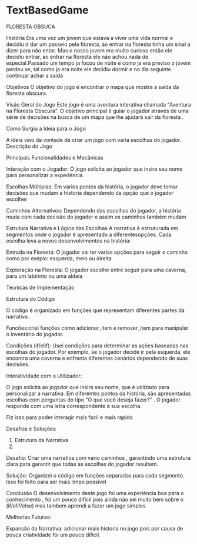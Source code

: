 <h1>TextBasedGame</h1>
</h1> FLORESTA OBSUCA</h1>

</p> História
Era uma vez um jovem que estava a viver uma vida normal e decidiu ir dar um passeio pela floresta, ao entrar na floresta tinha um sinal a dizer para não entar. Mas o nosso jovem era muito curioso então ele decidiu entrar, ao entrar na floresta ele não achou nada de especial.Passado um tempo ja focou de noite e como ja era previso o jovem perdeu se, tal como ja era noite ele decidiu dormir e no dia seguinte continuar achar a saida</p>

Objetivos
O objetivo do jogo é encontrar o mapa que mostra a saida da floresta obscura.

Visão Geral do Jogo
Este jogo é uma aventura interativa chamada "Aventura na Floresta Obscura". O objetivo principal é guiar o jogador através de uma série de decisões na busca de um mapa que lhe ajudará sair da floresta .

Como Surgiu a Ideia para o Jogo

A ideia  veio da vontade de criar um jogo com varia escolhas do jogador. 
Descrição do Jogo

Principais Funcionalidades e Mecânicas

Interação com o Jogador: O jogo solicita ao jogador que insira seu nome para personalizar a experiência.

Escolhas Múltiplas: Em vários pontos da história, o jogador deve tomar decisões que mudam a historia dependendo da opção que o jogador escolher

Caminhos Alternativos: Dependendo das escolhas do jogador, a história muda com cada decisão do jogador e assim os caminhos também mudam

Estrutura Narrativa e Lógica das Escolhas
A narrativa é estruturada em segmentos onde o jogador é apresentado a diferentesopções. Cada escolha leva a novos desenvolvimentos na história:

Entrada na Floresta: O jogador vai ter varias opções para seguir o caminho como por exeplo: esquerda, meio ou direita

Exploração na Floresta: O jogador escolhe entre seguir para uma caverna, para um labirinto ou uma aldeia

Técnicas de Implementação

Estrutura do Código

O código é organizado em funções que representam diferentes partes da narrativa . 

Funcões:criei funções como adicionar_item e remover_item para manipular o inventário do jogador.

Condições (if/elif): Usei condições para determinar as ações baseadas nas escolhas do jogador. Por exemplo, se o jogador decide ir pela esquerda, ele encontra uma caverna e enfrenta diferentes cenários dependendo de suas decisões.



Interatividade com o Utilizador:

O jogo solicita ao jogador que insira seu nome, que é utilizado para personalizar a narrativa. Em diferentes pontos da história, são apresentadas escolhas com perguntas do tipo "O que você deseja fazer?" . O jogador responde com uma letra correspondente à sua escolha.

Fiz isso para poder interagir mais facil e mais rapido

Desafios e Soluções

1. Estrutura da Narrativa
2. 
Desafio: Criar uma narrativa com vario caminhos , garantindo uma estrutura clara para garantir que todas as escolhas do jogador resultem.

Solução: Organizei o código em funções separadas para cada segmento. Isso foi feito para ser mais limpo possivel


Conclusão
O desenvolvimento deste jogo foi uma experiência boa para o conhecimento , foi um pouco dificil pois ainda não sei muito bem sobre o (if/elif/else) mas tambem aprendi a fazer um jogo simples

Melhorias Futuras:

Expansão da Narrativa: adicionar mais historia no jogo pois por causa de pouca criatividade foi um pouco dificil. 
 <h1>
